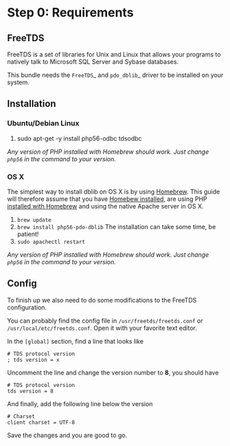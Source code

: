 # Step 0: Requirements

## FreeTDS

FreeTDS is a set of libraries for Unix and Linux that allows your programs to natively talk to Microsoft SQL Server and Sybase databases.

This bundle needs the `FreeTDS`_ and `pdo_dblib`_ driver to be installed on your system.

## Installation

### Ubuntu/Debian Linux

1. sudo apt-get -y install php56-odbc tdsodbc

*Any version of PHP installed with Homebrew should work. Just change `php56` in the command to your version.*

### OS X

The simplest way to install dblib on OS X is by using [Homebrew](http://brew.sh/). This guide will therefore assume that you have [Homebew installed](http://brew.sh/), are using PHP [installed with Homebrew](https://github.com/Homebrew/homebrew-php#installation) and using the native Apache server in OS X.


1. `brew update`
2. `brew install php56-pdo-dblib` The installation can take some time, be patient!
3. `sudo apachectl restart`

*Any version of PHP installed with Homebrew should work. Just change `php56` in the command to your version.*

## Config

To finish up we also need to do some modifications to the FreeTDS configuration.

You can probably find the config file in `/usr/freetds/freetds.conf` or `/usr/local/etc/freetds.conf`. Open it with your favorite text editor.

In the `[global]` section, find a line that looks like

```
# TDS protocol version
; tds version = x
```

Uncomment the line and change the version number to **8**, you should have

```
# TDS protocol version
tds version = 8
```

And finally, add the following line below the version

```
# Charset
client charset = UTF-8
```

Save the changes and you are good to go.
